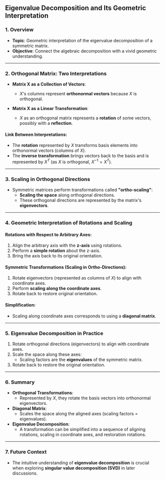 ## Eigenvalue Decomposition and Its Geometric Interpretation

### 1. Overview
- **Topic**: Geometric interpretation of the eigenvalue decomposition of a symmetric matrix.
- **Objective**: Connect the algebraic decomposition with a vivid geometric understanding.

---

### 2. Orthogonal Matrix: Two Interpretations
- **Matrix X as a Collection of Vectors**:
  - $X$'s columns represent **orthonormal vectors** because $X$ is orthogonal.

- **Matrix X as a Linear Transformation**:
  - $X$ as an orthogonal matrix represents a **rotation** of some vectors, possibly with a **reflection**.

#### Link Between Interpretations:
- The **rotation** represented by $X$ transforms basis elements into orthonormal vectors (columns of $X$).
- The **inverse transformation** brings vectors back to the basis and is represented by $X^T$ (as $X$ is orthogonal, $X^{-1} = X^T$).

---

### 3. Scaling in Orthogonal Directions
- Symmetric matrices perform transformations called **"ortho-scaling"**:
  - **Scaling the space** along orthogonal directions.
  - These orthogonal directions are represented by the matrix's **eigenvectors**.

---

### 4. Geometric Interpretation of Rotations and Scaling
#### Rotations with Respect to Arbitrary Axes:
1. Align the arbitrary axis with the **z-axis** using rotations.
2. Perform a **simple rotation** about the z-axis.
3. Bring the axis back to its original orientation.

#### Symmetric Transformations (Scaling in Ortho-Directions):
1. Rotate eigenvectors (represented as columns of $X$) to align with coordinate axes.
2. Perform **scaling along the coordinate axes**.
3. Rotate back to restore original orientation.

#### Simplification:
- Scaling along coordinate axes corresponds to using a **diagonal matrix**.

---

### 5. Eigenvalue Decomposition in Practice
1. Rotate orthogonal directions (eigenvectors) to align with coordinate axes.
2. Scale the space along these axes:
   - Scaling factors are the **eigenvalues** of the symmetric matrix.
3. Rotate back to restore the original orientation.

---

### 6. Summary
- **Orthogonal Transformations**:
  - Represented by $X$, they rotate the basis vectors into orthonormal eigenvectors.
- **Diagonal Matrix**:
  - Scales the space along the aligned axes (scaling factors = eigenvalues).
- **Eigenvalue Decomposition**:
  - A transformation can be simplified into a sequence of aligning rotations, scaling in coordinate axes, and restoration rotations.

---

### 7. Future Context
- The intuitive understanding of **eigenvalue decomposition** is crucial when exploring **singular value decomposition (SVD)** in later discussions.